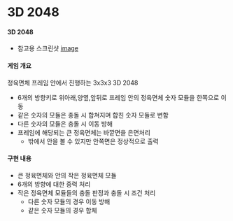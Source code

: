# 3D 2048

#### 3D 2048
- 참고용 스크린샷
[image](2048img.png)

#### 게임 개요
정육면체 프레임 안에서 진행하는 3x3x3 3D 2048</br>
- 6개의 방향키로 위아래,양옆,앞뒤로 프레임 안의 정육면체 숫자 모듈을 한쪽으로 이동
- 같은 숫자의 모듈은 충돌 시 합쳐지며 합친 숫자 모듈로 변함
- 다른 숫자의 모듈은 충돌 시 이동 방해
- 프레임에 해당되는 큰 정육면체는 바깥면을 은면처리
    + 밖에서 안을 볼 수 있지만 안쪽면은 정상적으로 출력

#### 구현 내용
- 큰 정육면체와 안의 작은 정육면체 모듈
- 6개의 방향에 대한 중력 처리
- 작은 정육면체 모듈들의 충돌 판정과 충돌 시 조건 처리
    + 다른 숫자 모듈의 경우 이동 방해
    + 같은 숫자 모듈의 경우 합체
